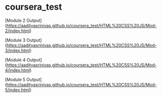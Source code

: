 # coursera_test
[Module 2 Output] (https://aadityasrinivas.github.io/coursera_test/HTML%20CSS%20JS/Mod-2/index.html)
 
 [Module 3 Output] (https://aadityasrinivas.github.io/coursera_test/HTML%20CSS%20JS/Mod-3/index.html)

[Module 4 Output] (https://aadityasrinivas.github.io/coursera_test/HTML%20CSS%20JS/Mod-4/index.html)

[Module 5 Output] (https://aadityasrinivas.github.io/coursera_test/HTML%20CSS%20JS/Mod-5/index.html)
